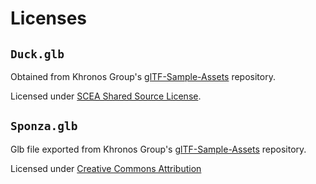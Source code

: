 # Licenses

## `Duck.glb`

Obtained from Khronos Group's [glTF-Sample-Assets](https://github.com/KhronosGroup/glTF-Sample-Assets/tree/main/Models/Duck) repository.

Licensed under [SCEA Shared Source License](https://spdx.org/licenses/SCEA.html).

## `Sponza.glb`

Glb file exported from Khronos Group's [glTF-Sample-Assets](https://github.com/KhronosGroup/glTF-Sample-Assets/tree/main/Models/Sponza) repository.

Licensed under [Creative Commons Attribution](https://github.com/KhronosGroup/glTF-Sample-Assets/blob/main/Models/Sponza/LICENSE.md)
